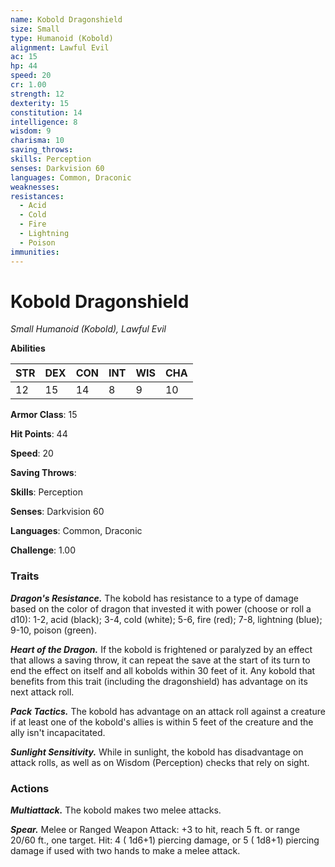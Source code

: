 ```yaml
---
name: Kobold Dragonshield
size: Small
type: Humanoid (Kobold)
alignment: Lawful Evil
ac: 15
hp: 44
speed: 20
cr: 1.00
strength: 12
dexterity: 15
constitution: 14
intelligence: 8
wisdom: 9
charisma: 10
saving_throws: 
skills: Perception
senses: Darkvision 60
languages: Common, Draconic
weaknesses:
resistances:
  - Acid
  - Cold
  - Fire
  - Lightning
  - Poison
immunities:
---
```


# Kobold Dragonshield

*Small Humanoid (Kobold), Lawful Evil*

**Abilities**

| STR | DEX | CON | INT | WIS | CHA |
| --- | --- | --- | --- | --- | --- |
| 12 | 15 | 14 | 8 | 9 | 10 |

**Armor Class**: 15

**Hit Points**: 44

**Speed**: 20

**Saving Throws**: 

**Skills**: Perception

**Senses**: Darkvision 60

**Languages**: Common, Draconic

**Challenge**: 1.00


### Traits
***Dragon's Resistance.*** The kobold has resistance to a type of damage based on the color of dragon that invested it with power (choose or roll a d10): 1-2, acid (black); 3-4, cold (white); 5-6, fire (red); 7-8, lightning (blue); 9-10, poison (green).

***Heart of the Dragon.*** If the kobold is frightened or paralyzed by an effect that allows a saving throw, it can repeat the save at the start of its turn to end the effect on itself and all kobolds within 30 feet of it. Any kobold that benefits from this trait (including the dragonshield) has advantage on its next attack roll.

***Pack Tactics.*** The kobold has advantage on an attack roll against a creature if at least one of the kobold's allies is within 5 feet of the creature and the ally isn't incapacitated.

***Sunlight Sensitivity.*** While in sunlight, the kobold has disadvantage on attack rolls, as well as on Wisdom (Perception) checks that rely on sight.


### Actions
***Multiattack.*** The kobold makes two melee attacks.

***Spear.*** Melee or Ranged Weapon Attack:  +3 to hit, reach 5 ft. or range 20/60 ft., one target. Hit: 4 ( 1d6+1) piercing damage, or 5 ( 1d8+1) piercing damage if used with two hands to make a melee attack.

